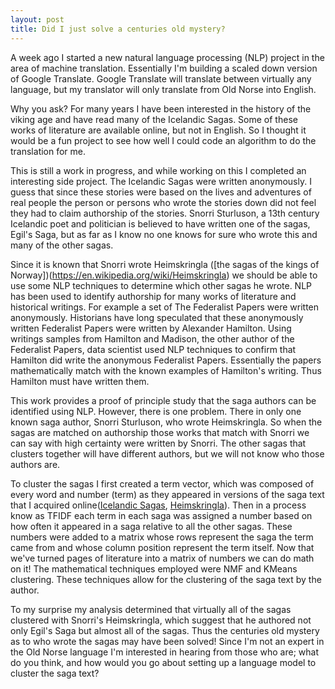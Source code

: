 ```yaml
---
layout: post
title: Did I just solve a centuries old mystery?
---
```

A week ago I started a new natural language processing (NLP) project in the area of machine translation.  Essentially I'm building a scaled down version of Google Translate.  Google Translate will translate between virtually any language, but my translator will only translate from Old Norse into English.

Why you ask?  For many years I have been interested in the history of the viking age and have read many of the Icelandic Sagas.  Some of these works of literature are available online, but not in English.  So I thought it would be a fun project to see how well I could code an algorithm to do the translation for me.

This is still a work in progress, and while working on this I completed an interesting side project.  The Icelandic Sagas were written anonymously.  I guess that since these stories were based on the lives and adventures of real people the person or persons who wrote the stories down did not feel they had to claim authorship of the stories.  Snorri Sturluson, a 13th century Icelandic poet and politician is believed to have written one of the sagas, Egil's Saga, but as far as I know no one knows for sure who wrote this and many of the other sagas.    

Since it is known that Snorri wrote Heimskringla ([the sagas of the kings of Norway])(https://en.wikipedia.org/wiki/Heimskringla) we should be able to use some NLP techniques to determine which other sagas he wrote.  NLP has been used to identify authorship for many works of literature and historical writings.  For example a set of The Federalist Papers were written anonymously.  Historians have long speculated that these anonymously written Federalist Papers were written by Alexander Hamilton.  Using writings samples from Hamilton and Madison, the other author of the Federalist Papers, data scientist used NLP techniques to confirm that Hamilton did write the anonymous Federalist Papers.  Essentially the papers mathematically match with the known examples of Hamilton's writing.  Thus Hamilton must have written them.

This work provides a proof of principle study that the saga authors can be identified using NLP.  However, there is one problem.  There in only one known saga author, Snorri Sturluson, who wrote Heimskringla.  So when the sagas are matched on authorship those works that match with Snorri we can say with high certainty were written by Snorri.  The other sagas that clusters together will have different authors, but we will not know who those authors are.

To cluster the sagas I first created a term vector, which was composed of every word and number (term) as they appeared in versions of the saga text that I acquired online([Icelandic Sagas](http://www.sagadb.org/), [Heimskringla](https://www.snerpa.is/net/snorri/heimskri.htm)).  Then in a process know as TFIDF each term in each saga was assigned a number based on how often it appeared in a saga relative to all the other sagas.  These numbers were added to a matrix whose rows represent the saga the term came from and whose column position represent the term itself.  Now that we've turned pages of literature into a matrix of numbers  we can do math on it!  The mathematical techniques employed were NMF and KMeans clustering.  These techniques allow for the clustering of the saga text by the author.

To my surprise my analysis determined that virtually all of the sagas clustered with Snorri's Heimskringla, which suggest that he authored not only Egil's Saga but almost all of the sagas.  Thus the centuries old mystery as to who wrote the sagas may have been solved!  Since I'm not an expert in the Old Norse language I'm interested in hearing from those who are; what do you think, and how would you go about setting up a language model to cluster the saga text?  

